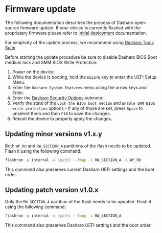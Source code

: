# Firmware update

The following documentation describes the  process of Dasharo open-source
firmware update. If your device is currently flashed with the proprietary
firmware please refer to [Initial deployment](initial-deployment.md)
documentation.

For simplicity of the update process, we recommend using
[Dasharo Tools Suite](../../../common-coreboot-docs/dasharo_tools_suite).

Before starting the update procedure be sure to disable Dasharo BIOS Boot medium
lock and SMM BIOS Write Protection:

1. Power on the device.
2. While the device is booting, hold the `DELETE` key to enter the UEFI Setup
   Menu.
3. Enter the `Dasharo System Features` menu using the arrow keys and Enter.
4. Enter the [Dasharo Security Options](../../../dasharo-menu-docs/dasharo-system-features/#dasharo-security-options)
   submenu.
5. Verify the state of the `Lock the BIOS boot medium` and
   `Enable SMM BIOS write protection` options - if any of those are set, press
   `Space` to unselect them and then `F10` to save the changes.
6. Reboot the device to properly apply the changes.

## Updating minor versions v1.x.y

Both `WP_RO` and `RW_SECTION_A` partitions of the flash needs to be updated.
Flash it using the following command:

```bash
flashrom -p internal -w [path] --fmap -i RW_SECTION_A -i WP_RO
```

This command also preserves current Dasharo UEFI settings and the boot order.

## Updating patch version v1.0.x

Only the `RW_SECTION_A` partition of the flash needs to be updated. Flash it
using the following command:

```bash
flashrom -p internal -w [path] --fmap -i RW_SECTION_A
```

This command also preserves Dasharo UEFI settings and the boot order.
